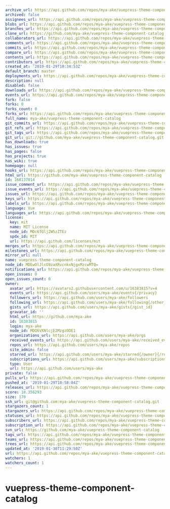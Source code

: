 ```yaml
---
archive_url: https://api.github.com/repos/mya-ake/vuepress-theme-component-catalog/{archive_format}{/ref}
archived: false
assignees_url: https://api.github.com/repos/mya-ake/vuepress-theme-component-catalog/assignees{/user}
blobs_url: https://api.github.com/repos/mya-ake/vuepress-theme-component-catalog/git/blobs{/sha}
branches_url: https://api.github.com/repos/mya-ake/vuepress-theme-component-catalog/branches{/branch}
clone_url: https://github.com/mya-ake/vuepress-theme-component-catalog.git
collaborators_url: https://api.github.com/repos/mya-ake/vuepress-theme-component-catalog/collaborators{/collaborator}
comments_url: https://api.github.com/repos/mya-ake/vuepress-theme-component-catalog/comments{/number}
commits_url: https://api.github.com/repos/mya-ake/vuepress-theme-component-catalog/commits{/sha}
compare_url: https://api.github.com/repos/mya-ake/vuepress-theme-component-catalog/compare/{base}...{head}
contents_url: https://api.github.com/repos/mya-ake/vuepress-theme-component-catalog/contents/{+path}
contributors_url: https://api.github.com/repos/mya-ake/vuepress-theme-component-catalog/contributors
created_at: '2019-01-29T10:34:53Z'
default_branch: master
deployments_url: https://api.github.com/repos/mya-ake/vuepress-theme-component-catalog/deployments
description: null
disabled: false
downloads_url: https://api.github.com/repos/mya-ake/vuepress-theme-component-catalog/downloads
events_url: https://api.github.com/repos/mya-ake/vuepress-theme-component-catalog/events
fork: false
forks: 0
forks_count: 0
forks_url: https://api.github.com/repos/mya-ake/vuepress-theme-component-catalog/forks
full_name: mya-ake/vuepress-theme-component-catalog
git_commits_url: https://api.github.com/repos/mya-ake/vuepress-theme-component-catalog/git/commits{/sha}
git_refs_url: https://api.github.com/repos/mya-ake/vuepress-theme-component-catalog/git/refs{/sha}
git_tags_url: https://api.github.com/repos/mya-ake/vuepress-theme-component-catalog/git/tags{/sha}
git_url: git://github.com/mya-ake/vuepress-theme-component-catalog.git
has_downloads: true
has_issues: true
has_pages: false
has_projects: true
has_wiki: true
homepage: null
hooks_url: https://api.github.com/repos/mya-ake/vuepress-theme-component-catalog/hooks
html_url: https://github.com/mya-ake/vuepress-theme-component-catalog
id: 168137014
issue_comment_url: https://api.github.com/repos/mya-ake/vuepress-theme-component-catalog/issues/comments{/number}
issue_events_url: https://api.github.com/repos/mya-ake/vuepress-theme-component-catalog/issues/events{/number}
issues_url: https://api.github.com/repos/mya-ake/vuepress-theme-component-catalog/issues{/number}
keys_url: https://api.github.com/repos/mya-ake/vuepress-theme-component-catalog/keys{/key_id}
labels_url: https://api.github.com/repos/mya-ake/vuepress-theme-component-catalog/labels{/name}
language: Vue
languages_url: https://api.github.com/repos/mya-ake/vuepress-theme-component-catalog/languages
license:
  key: mit
  name: MIT License
  node_id: MDc6TGljZW5zZTEz
  spdx_id: MIT
  url: https://api.github.com/licenses/mit
merges_url: https://api.github.com/repos/mya-ake/vuepress-theme-component-catalog/merges
milestones_url: https://api.github.com/repos/mya-ake/vuepress-theme-component-catalog/milestones{/number}
mirror_url: null
name: vuepress-theme-component-catalog
node_id: MDEwOlJlcG9zaXRvcnkxNjgxMzcwMTQ=
notifications_url: https://api.github.com/repos/mya-ake/vuepress-theme-component-catalog/notifications{?since,all,participating}
open_issues: 0
open_issues_count: 0
owner:
  avatar_url: https://avatars2.githubusercontent.com/u/16383815?v=4
  events_url: https://api.github.com/users/mya-ake/events{/privacy}
  followers_url: https://api.github.com/users/mya-ake/followers
  following_url: https://api.github.com/users/mya-ake/following{/other_user}
  gists_url: https://api.github.com/users/mya-ake/gists{/gist_id}
  gravatar_id: ''
  html_url: https://github.com/mya-ake
  id: 16383815
  login: mya-ake
  node_id: MDQ6VXNlcjE2MzgzODE1
  organizations_url: https://api.github.com/users/mya-ake/orgs
  received_events_url: https://api.github.com/users/mya-ake/received_events
  repos_url: https://api.github.com/users/mya-ake/repos
  site_admin: false
  starred_url: https://api.github.com/users/mya-ake/starred{/owner}{/repo}
  subscriptions_url: https://api.github.com/users/mya-ake/subscriptions
  type: User
  url: https://api.github.com/users/mya-ake
private: false
pulls_url: https://api.github.com/repos/mya-ake/vuepress-theme-component-catalog/pulls{/number}
pushed_at: '2019-01-29T18:58:04Z'
releases_url: https://api.github.com/repos/mya-ake/vuepress-theme-component-catalog/releases{/id}
score: 18.356293
size: 170
ssh_url: git@github.com:mya-ake/vuepress-theme-component-catalog.git
stargazers_count: 1
stargazers_url: https://api.github.com/repos/mya-ake/vuepress-theme-component-catalog/stargazers
statuses_url: https://api.github.com/repos/mya-ake/vuepress-theme-component-catalog/statuses/{sha}
subscribers_url: https://api.github.com/repos/mya-ake/vuepress-theme-component-catalog/subscribers
subscription_url: https://api.github.com/repos/mya-ake/vuepress-theme-component-catalog/subscription
svn_url: https://github.com/mya-ake/vuepress-theme-component-catalog
tags_url: https://api.github.com/repos/mya-ake/vuepress-theme-component-catalog/tags
teams_url: https://api.github.com/repos/mya-ake/vuepress-theme-component-catalog/teams
trees_url: https://api.github.com/repos/mya-ake/vuepress-theme-component-catalog/git/trees{/sha}
updated_at: '2019-01-30T11:29:50Z'
url: https://api.github.com/repos/mya-ake/vuepress-theme-component-catalog
watchers: 1
watchers_count: 1
---
```

# vuepress-theme-component-catalog